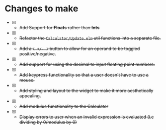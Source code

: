 # Changes to make

* [X] - ~~Add Support for **Floats** rather than **Ints**~~
* [X] - ~~Refactor the `Calculator/Update.elm` util functions into a separate file.~~
* [X] - ~~Add a `( +/- )` button to allow for an operand to be toggled positive/negative.~~
* [X] - ~~Add support for using the decimal to input floating point numbers.~~
* [X] - ~~Add keypress functionality so that a user doesn't have to use a mouse.~~
* [X] - ~~Add styling and layout to the widget to make it more aesthetically appealing.~~
* [X] - ~~Add modulus functionality to the Calculator~~
* [X] - ~~Display errors to user when an invalid expression is evaluated (i.e dividing by 0/modulus by 0)~~
